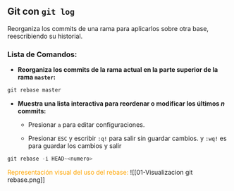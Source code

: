 ## **Git con `git log`**
Reorganiza los commits de una rama para aplicarlos sobre otra base, reescribiendo su historial.
### Lista de Comandos:
- **Reorganiza los commits de la rama actual en la parte superior de la rama `master`:**
```powershell
git rebase master
```

* **Muestra una lista interactiva para reordenar o modificar los últimos  _n_ commits:**
	*  Presionar `a` para editar configuraciones.
        
	 * Presionar `ESC` y escribir `:q!` para salir sin guardar cambios. y `:wq!` es para guardar los cambios y salir
```powershell
git rebase -i HEAD~<numero>
```

<span style="color:orange">Representación visual del uso del rebase:</span>
	![[01-Visualizacion git rebase.png]]
    
